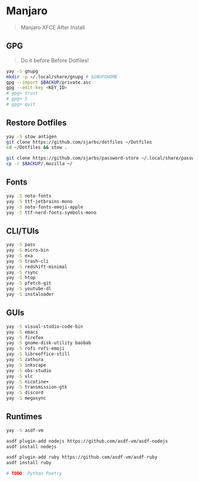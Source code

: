 # Manjaro
> Manjaro XFCE After Install

## GPG 
> Do it before Before Dotfiles!
```sh
yay -S gnupg
mkdir -p ~/.local/share/gnupg # $GNUPGHOME
gpg --import $BACKUP/private.asc
gpg --edit-key <KEY_ID>
# gpg> trust
# gpg> 5
# gpg> quit
```

## Restore Dotfiles
```sh
yay -S stow antigen
git clone https://github.com/sjarbs/dotfiles ~/Dotfiles
cd ~/Dotfiles && stow .

git clone https://github.com/sjarbs/password-store ~/.local/share/password-store # $PASSWORD_STORE_DIR
cp -r $BACKUP/.mozilla ~/
```

## Fonts
```sh
yay -S noto-fonts
yay -S ttf-jetbrains-mono
yay -S noto-fonts-emoji-apple
yay -S ttf-nerd-fonts-symbols-mono
```

## CLI/TUIs
```sh
yay -S pass
yay -S micro-bin
yay -S exa
yay -S trash-cli 
yay -S redshift-minimal
yay -S rsync
yay -S htop
yay -S pfetch-git
yay -S youtube-dl
yay -S instaloader
```

## GUIs
```sh
yay -S visual-studio-code-bin
yay -S emacs
yay -S firefox
yay -S gnome-disk-utility baobab
yay -S rofi rofi-emoji
yay -S libreoffice-still
yay -S zathura
yay -S inkscape
yay -S obs-studio
yay -S vlc
yay -S nicotine+
yay -S transmission-gtk
yay -S discord
yay -S megasync
```

## Runtimes
```sh
yay -S asdf-vm

asdf plugin-add nodejs https://github.com/asdf-vm/asdf-nodejs
asdf install nodejs

asdf plugin-add ruby https://github.com/asdf-vm/asdf-ruby
asdf install ruby

# TODO: Python Poetry
```